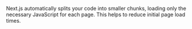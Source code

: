  Next.js automatically splits your code into smaller chunks, loading only the necessary JavaScript for each page. This helps to reduce initial page load times.